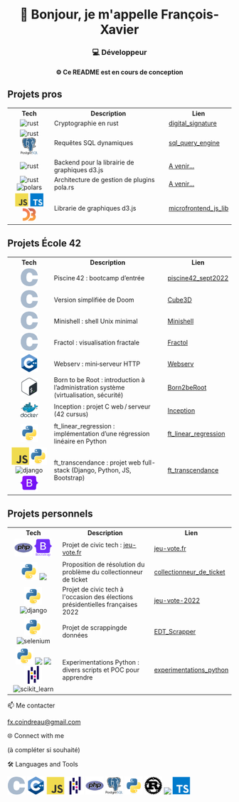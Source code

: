 <h1 align="center">👋 Bonjour, je m'appelle François-Xavier</h1> <h3 align="center">💻 Développeur</h3> <h4 align="center">⚙️ Ce README est en cours de conception</h4>

## Projets pros

<table>
  <tr> <th>Tech</th> <th>Description</th> <th>Lien</th> </tr> 
  <tr> <td align="center"><img src="https://upload.wikimedia.org/wikipedia/commons/d/d5/Rust_programming_language_black_logo.svg" alt="rust" width="40" height="40"/></td> <td>Cryptographie en rust</td> <td><a href="https://github.com/FXC-ai/digital_signature">digital_signature</a></td> </tr>
  <tr> <td align="center"><img src="https://upload.wikimedia.org/wikipedia/commons/d/d5/Rust_programming_language_black_logo.svg" alt="rust" width="40" height="40"/> <img src="https://raw.githubusercontent.com/devicons/devicon/master/icons/postgresql/postgresql-original-wordmark.svg" width="40"/></td> <td>Requêtes SQL dynamiques</td> <td><a href="https://github.com/FXC-ai/sql_query_engine">sql_query_engine</a></td> </tr>
  
  <tr> <td align="center"><img src="https://upload.wikimedia.org/wikipedia/commons/d/d5/Rust_programming_language_black_logo.svg" alt="rust" width="40" height="40"/></td> <td>Backend pour la librairie de graphiques d3.js</td> <td><a href="">A venir...</a></td> </tr>  

  <tr> <td align="center"><img src="https://upload.wikimedia.org/wikipedia/commons/d/d5/Rust_programming_language_black_logo.svg" alt="rust" width="40" height="40"/><img src="https://encrypted-tbn0.gstatic.com/images?q=tbn:ANd9GcSl2tLN_XyrGc4oW_Kn-VPBbwQiCVdhiD2tsQ&s" alt="polars" width="120" height="40"/></td> <td>Architecture de gestion de plugins pola.rs</td> <td><a href="">A venir...</a></td> </tr>

  <tr> <td align="center"> <img src="https://raw.githubusercontent.com/devicons/devicon/master/icons/javascript/javascript-original.svg" width="30"/> <img src="https://raw.githubusercontent.com/devicons/devicon/master/icons/typescript/typescript-original.svg" width="30"/> <img src="https://raw.githubusercontent.com/devicons/devicon/master/icons/d3js/d3js-original.svg" width="30"/> </td> <td>Librarie de graphiques d3.js</td> <td><a href="https://github.com/FXC-ai/microfrontend_js_lib">microfrontend_js_lib</a></td> </tr>
</table>

## Projets École 42

<table>
  <tr><th>Tech</th><th>Description</th><th>Lien</th></tr>
  <tr><td align="center"><img src="https://raw.githubusercontent.com/devicons/devicon/master/icons/c/c-original.svg" width="40"/></td><td>Piscine 42 : bootcamp d’entrée</td><td><a href="https://github.com/FXC-ai/piscine42_sept2022">piscine42_sept2022</a></td></tr>
  <tr><td align="center"><img src="https://raw.githubusercontent.com/devicons/devicon/master/icons/c/c-original.svg" width="40"/></td><td>Version simplifiée de Doom</td><td><a href="https://github.com/FXC-ai/Cube3D">Cube3D</a></td></tr>
  <tr><td align="center"><img src="https://raw.githubusercontent.com/devicons/devicon/master/icons/c/c-original.svg" width="40"/></td><td>Minishell : shell Unix minimal</td><td><a href="https://github.com/FXC-ai/Minishell">Minishell</a></td></tr>
  <tr><td align="center"><img src="https://raw.githubusercontent.com/devicons/devicon/master/icons/c/c-original.svg" width="40"/></td><td>Fractol : visualisation fractale</td><td><a href="https://github.com/FXC-ai/fractol">Fractol</a></td></tr>
  <tr><td align="center"><img src="https://raw.githubusercontent.com/devicons/devicon/master/icons/cplusplus/cplusplus-original.svg" width="40"/></td><td>Webserv : mini‑serveur HTTP</td><td><a href="https://github.com/FXC-ai/webserv">Webserv</a></td></tr>
  <tr><td align="center"><img src="https://raw.githubusercontent.com/devicons/devicon/master/icons/bash/bash-original.svg" width="40"/></td><td>Born to be Root : introduction à l’administration système (virtualisation, sécurité)</td><td><a href="https://github.com/FXC-ai/Born2beRoot">Born2beRoot</a></td></tr>
  <tr><td align="center"><img src="https://raw.githubusercontent.com/devicons/devicon/master/icons/docker/docker-original-wordmark.svg" width="40"/></td><td>Inception : projet C web / serveur (42 cursus)</td><td><a href="https://github.com/FXC-ai/inception">Inception</a></td></tr>
  <tr><td align="center"><img src="https://raw.githubusercontent.com/devicons/devicon/master/icons/python/python-original.svg" width="40"/></td><td>ft_linear_regression : implémentation d’une régression linéaire en Python</td><td><a href="https://github.com/FXC-ai/ft_linear_regression">ft_linear_regression</a></td></tr>
  <tr><td align="center"><img src="https://raw.githubusercontent.com/devicons/devicon/master/icons/javascript/javascript-original.svg" width="40"/><img src="https://raw.githubusercontent.com/devicons/devicon/master/icons/python/python-original.svg" width="40"/><img src="https://cdn.worldvectorlogo.com/logos/django.svg" alt="django" width="40" height="40"/><img src="https://raw.githubusercontent.com/devicons/devicon/master/icons/bootstrap/bootstrap-original.svg" width="40"/></td><td>ft_transcendance : projet web full-stack (Django, Python, JS, Bootstrap)</td><td><a href="https://github.com/FXC-ai/ft_transcendance">ft_transcendance</a></td></tr>
</table>




## Projets personnels

<table>
  <tr><th>Tech</th><th>Description</th><th>Lien</th></tr>
  <tr><td align="center"><img src="https://raw.githubusercontent.com/devicons/devicon/master/icons/php/php-original.svg" width="40"/> <img src="https://raw.githubusercontent.com/devicons/devicon/master/icons/bootstrap/bootstrap-plain-wordmark.svg" alt="bootstrap" width="40" height="40"/> </td><td>Projet de civic tech : <a href="www.jeu-vote.fr">jeu-vote.fr</a></td><td><a href="https://github.com/FXC-ai/jeu-vote.fr">jeu-vote.fr</a></td></tr>
  <tr><td align="center"><img src="https://raw.githubusercontent.com/devicons/devicon/master/icons/python/python-original.svg" width="40"/>    <img src="https://upload.wikimedia.org/wikipedia/commons/3/38/Jupyter_logo.svg" width="40"/>        </td><td>Proposition de résolution du problème du collectionneur de ticket</td><td><a href="https://github.com/FXC-ai/collectionneur_de_ticket">collectionneur_de_ticket</a></td></tr>
  <tr><td align="center"><img src="https://raw.githubusercontent.com/devicons/devicon/master/icons/python/python-original.svg" width="40"/>  <img src="https://cdn.worldvectorlogo.com/logos/django.svg" alt="django" width="40" height="40"/></td><td>Projet de civic tech à l'occasion des élections présidentielles françaises 2022</td><td><a href="https://github.com/FXC-ai/jeu-vote-2022">jeu-vote-2022</a></td></tr>
  <tr><td align="center"><img src="https://raw.githubusercontent.com/devicons/devicon/master/icons/python/python-original.svg" width="40"/> <img src="https://raw.githubusercontent.com/detain/svg-logos/780f25886640cef088af994181646db2f6b1a3f8/svg/selenium-logo.svg" alt="selenium" width="40" height="40"/></td><td>Projet de scrappingde données</td><td><a href="https://github.com/FXC-ai/EDT_Scrapper">EDT_Scrapper</a></td></tr>
  <tr><td align="center"><img src="https://raw.githubusercontent.com/devicons/devicon/master/icons/python/python-original.svg" width="40"/>   <img src="https://upload.wikimedia.org/wikipedia/commons/a/ae/Keras_logo.svg" width="40"/>    
  <img src="https://upload.wikimedia.org/wikipedia/commons/8/84/Matplotlib_icon.svg" width="40"/> <img src="https://raw.githubusercontent.com/devicons/devicon/2ae2a900d2f041da66e950e4d48052658d850630/icons/pandas/pandas-original.svg" width="40"/>
  <img src="https://upload.wikimedia.org/wikipedia/commons/0/05/Scikit_learn_logo_small.svg" alt="scikit_learn" width="40" height="40"/>
  </td><td>Experimentations Python : divers scripts et POC pour apprendre</td><td><a href="https://github.com/FXC-ai/experimentations_python">experimentations_python</a></td></tr>
</table>

📫 Me contacter

fx.coindreau@gmail.com

🌐 Connect with me

(à compléter si souhaité)

🛠️ Languages and Tools

<p align="left"> <img src="https://raw.githubusercontent.com/devicons/devicon/master/icons/c/c-original.svg" width="40"/> <img src="https://raw.githubusercontent.com/devicons/devicon/master/icons/cplusplus/cplusplus-original.svg" width="40"/> <img src="https://raw.githubusercontent.com/devicons/devicon/master/icons/javascript/javascript-original.svg" width="40"/> <img src="https://raw.githubusercontent.com/devicons/devicon/2ae2a900d2f041da66e950e4d48052658d850630/icons/pandas/pandas-original.svg" width="40"/> <img src="https://raw.githubusercontent.com/devicons/devicon/master/icons/php/php-original.svg" width="40"/> <img src="https://raw.githubusercontent.com/devicons/devicon/master/icons/postgresql/postgresql-original-wordmark.svg" width="40"/> <img src="https://raw.githubusercontent.com/devicons/devicon/master/icons/python/python-original.svg" width="40"/> <img src="https://raw.githubusercontent.com/devicons/devicon/master/icons/rust/rust-plain.svg" width="40"/> <img src="https://www.vectorlogo.zone/logos/tensorflow/tensorflow-icon.svg" width="40"/> <img src="https://raw.githubusercontent.com/devicons/devicon/master/icons/typescript/typescript-original.svg" width="40"/> </p>
